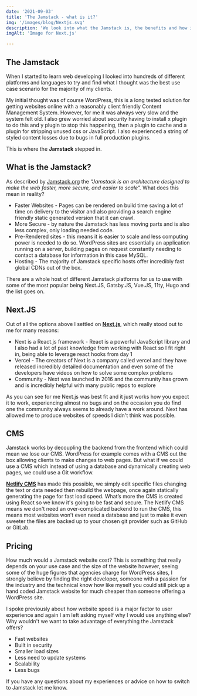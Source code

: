 ```yaml
---
date: '2021-09-03'
title: 'The Jamstack - what is it?'
img: '/images/blog/Nextjs.svg'
description: 'We look into what the Jamstack is, the benefits and how it might be better than a conventional website'
imgAlt: 'Image for Next.js'

---
```


## **The Jamstack**

When I started to learn web developing I looked into hundreds of different platforms and languages to try and find what I thought was the best use case scenario for the majority of my clients.

My initial thought was of course WordPress, this is a long tested solution for getting websites online with a reasonably client friendly Content Management System.  However, for me it was always very slow and the system felt old. I also grew worried about security having to install x plugin to do this and y plugin to stop this happening, then a plugin to cache and a plugin for stripping unused css or JavaScript.  I also experienced a string of styled content losses due to bugs in full production plugins.

This is where the **Jamstack** stepped in.

## **What is the Jamstack?**

As described by <ins>[Jamstack.org](https://jamstack.org/what-is-jamstack/)</ins> the *“Jamstack is an architecture designed to make the web faster, more secure, and easier to scale”.*  What does this mean in reality?

<ul>
<li>Faster Websites - Pages can be rendered on build time saving a lot of time on delivery to the visitor and also providing a search engine friendly static generated version that it can crawl.</li>
<li>More Secure - by nature the Jamstack has less moving parts and is also less complex, only loading needed code.</li>
<li>Pre-Rendered sites - this means it is easier to scale and less computing power is needed to do so.  WordPress sites are essentially an application running on a server, building pages on request constantly needing to contact a database for information in this case MySQL.</li>
<li>Hosting - The majority of Jamstack specific hosts offer incredibly fast global CDNs out of the box.</li>
</ul>

There are a whole host of different Jamstack platforms for us to use with some of the most popular being Next.JS, Gatsby.JS, Vue.JS, 11ty, Hugo and the list goes on.<br>

## **Next.JS** 

Out of all the options above I settled on <ins>**[Next.js](https://vercel.com/)**</ins>, which really stood out to me for many reasons:

<ul>
<li>Next is a React.js framework - React is a powerful JavaScript library and I also had a lot of past knowledge from working with React so I fit right in, being able to leverage react hooks from day 1</li>
<li>Vercel - The creators of Next is a company called vercel and they have released incredibly detailed documentation and even some of the developers have videos on how to solve some complex problems</li>
<li>Community - Next was launched in 2016 and the community has grown and is incredibly helpful with many public repos to explore</li>
</ul>

As you can see for me Next.js was best fit and it just works how you expect it to work, experiencing almost no bugs and on the occasion you do find one the community always seems to already have a work around.  Next has allowed me to produce websites of speeds I didn't think was possible.

## **CMS**

Jamstack works by decoupling the backend from the frontend which could mean we lose our CMS.  WordPress for example comes with a CMS out the box allowing clients to make changes to web pages.  But what if we could use a CMS which instead of using a database and dynamically creating web pages, we could use a Git workflow.

<ins>**[Netlify CMS](https://www.netlifycms.org/)**</ins> has made this possible, we simply edit specific files changing the text or data needed then rebuild the webpage, once again statically generating the page for fast load speed.  What’s more the CMS is created using React so we know it's going to be fast and secure.  The Netlify CMS means we don't need an over-complicated backend to run the CMS, this means most websites won’t even need a database and just to make it even sweeter the files are backed up to your chosen git provider such as GitHub or GitLab.

## **Pricing**

How much would a Jamstack website cost? This is something that really depends on your use case and the size of the website however, seeing some of the huge figures that agencies charge for WordPress sites, I strongly believe by finding the right developer, someone with a passion for the industry and the technical know how like myself you could still pick up a hand coded Jamstack website for much cheaper than someone offering a WordPress site.

I spoke previously about how website speed is a major factor to user experience and again I am left asking myself why I would use anything else? Why wouldn't we want to take advantage of everything the Jamstack offers?

<ul>
<li>Fast websites</li>
<li>Built in security</li>
<li>Smaller load sizes</li>
<li>Less need to update systems</li>
<li>Scalability</li>
<li>Less bugs</li>
</ul>

If you have any questions about my experiences or advice on how to switch to Jamstack let me know.
